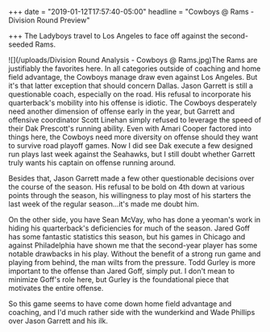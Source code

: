 +++
date = "2019-01-12T17:57:40-05:00"
headline = "Cowboys @ Rams - Division Round Preview"

+++
The Ladyboys travel to Los Angeles to face off against the second-seeded Rams.

![](/uploads/Division Round Analysis - Cowboys @ Rams.jpg)The Rams are justifiably the favorites here. In all categories outside of coaching and home field advantage, the Cowboys manage draw even against Los Angeles. But it's that latter exception that should concern Dallas. Jason Garrett is still a questionable coach, especially on the road. His refusal to incorporate his quarterback's mobility into his offense is idiotic. The Cowboys desperately need another dimension of offense early in the year, but Garrett and offensive coordinator Scott Linehan simply refused to leverage the speed of their Dak Prescott's running ability. Even with Amari Cooper factored into things here, the Cowboys need more diversity on offense should they want to survive road playoff games. Now I did see Dak execute a few designed run plays last week against the Seahawks, but I still doubt whether Garrett truly wants his captain on offense running around.

Besides that, Jason Garrett made a few other questionable decisions over the course of the season. His refusal to be bold on 4th down at various points through the season, his willingness to play most of his starters the last week of the regular season...it's made me doubt him.

On the other side, you have Sean McVay, who has done a yeoman's work in hiding his quarterback's deficiencies for much of the season. Jared Goff has some fantastic statistics this season, but his games in Chicago and against Philadelphia have shown me that the second-year player has some notable drawbacks in his play. Without the benefit of a strong run game and playing from behind, the man wilts from the pressure. Todd Gurley is more important to the offense than Jared Goff, simply put. I don't mean to minimize Goff's role here, but Gurley is the foundational piece that motivates the entire offense.

So this game seems to have come down home field advantage and coaching, and I'd much rather side with the wunderkind and Wade Phillips over Jason Garrett and his ilk. 
